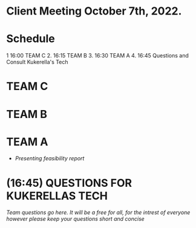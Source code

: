 # Client Meeting October 7th, 2022. 

# Schedule
1  16:00 TEAM C
2. 16:15 TEAM B 
3. 16:30 TEAM A
4. 16:45 Questions and Consult Kukerella's Tech

# TEAM C

# TEAM B

# TEAM A
 - *Presenting feasibility report*
 
# (16:45) QUESTIONS FOR KUKERELLAS TECH

*Team questions go here. It will be a free for all, for the intrest of everyone however please keep your questions short and concise* 